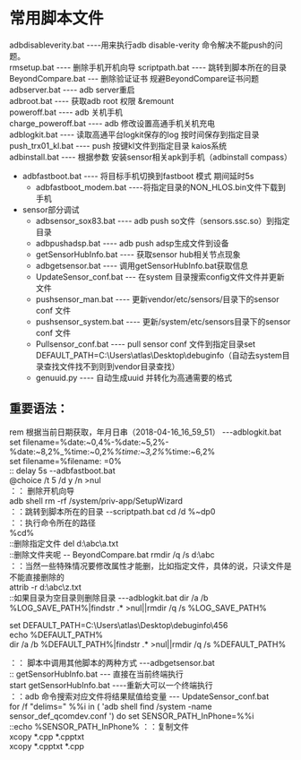 #	常用脚本文件
adbdisableverity.bat ----用来执行adb disable-verity 命令解决不能push的问题。  
rmsetup.bat ---- 删除手机开机向导
scriptpath.bat ---- 跳转到脚本所在的目录  
BeyondCompare.bat --- 删除验证证书 规避BeyondCompare证书问题
adbserver.bat ---- adb server重启  
adbroot.bat ---- 获取adb root 权限 &remount  
poweroff.bat ----  adb 关机手机  
charge_poweroff.bat ---- adb 修改设置高通手机关机充电  
adblogkit.bat ---- 读取高通平台logkit保存的log 按时间保存到指定目录  
push_trx01_kl.bat ---- push 按键kl文件到指定目录 kaios系统  
adbinstall.bat ---- 根据参数 安装sensor相关apk到手机（adbinstall compass） 
 
* adbfastboot.bat ---- 将目标手机切换到fastboot 模式 期间延时5s  
	+ adbfastboot_modem.bat ----将指定目录的NON_HLOS.bin文件下载到手机
* sensor部分调试  
	+ adbsensor_sox83.bat ---- adb push so文件（sensors.ssc.so）到指定目录  
	+ adbpushadsp.bat ---- adb push adsp生成文件到设备
	+  getSensorHubInfo.bat ---- 获取sensor hub相关节点现象  
	+  adbgetsensor.bat ---- 调用getSensorHubInfo.bat获取信息  
	+  UpdateSensor_conf.bat --- 在system 目录搜索config文件文件并更新文件
	+  pushsensor_man.bat ---- 更新vendor/etc/sensors/目录下的sensor conf 文件  
	+  pushsensor_system.bat ---- 更新/system/etc/sensors目录下的sensor conf 文件  
	+  Pullsensor_conf.bat ---- pull sensor conf 文件到指定目录set DEFAULT_PATH=C:\Users\atlas\Desktop\debuginfo（自动去system目录查找文件找不到则到vendor目录查找）  
	+  genuuid.py ---- 自动生成uuid 并转化为高通需要的格式



  
## 重要语法： 
rem 根据当前日期获取，年月日串（2018-04-16_16_59_51） ---adblogkit.bat  
set filename=%date:~0,4%-%date:~5,2%-%date:~8,2%_%time:~0,2%_%time:~3,2%_%time:~6,2%  
set filename=%filename: =0%  
:: delay 5s --adbfastboot.bat  
@choice /t 5 /d y /n >nul  
：： 删除开机向导  
adb shell rm -rf /system/priv-app/SetupWizard  
：：跳转到脚本所在的目录  --scriptpath.bat
cd /d %~dp0  
：：执行命令所在的路径  
%cd%  
::删除指定文件  del d:\abc\a.txt  
::删除文件夹呢 --  BeyondCompare.bat
rmdir /q /s d:\abc  
：：当然一些特殊情况要修改属性才能删，比如指定文件，具体的说，只读文件是不能直接删除的  
attrib -r d:\abc\z.txt  
::如果目录为空目录则删除目录 ---adblogkit.bat 
dir /a /b %LOG_SAVE_PATH%|findstr .* >nul||rmdir /q /s %LOG_SAVE_PATH%  

set DEFAULT_PATH=C:\Users\atlas\Desktop\debuginfo\456  
echo %DEFAULT_PATH%  
dir /a /b %DEFAULT_PATH%|findstr .* >nul||rmdir /q /s %DEFAULT_PATH%  

：： 脚本中调用其他脚本的两种方式  ---adbgetsensor.bat  
:: getSensorHubInfo.bat --- 直接在当前终端执行  
start getSensorHubInfo.bat ----重新大可以一个终端执行  
：：adb 命令搜索对应文件将结果赋值给变量 --- UpdateSensor_conf.bat  
for /f "delims=" %%i in ( 'adb shell find /system -name sensor_def_qcomdev.conf ') do set SENSOR_PATH_InPhone=%%i   
::echo %SENSOR_PATH_InPhone% 
：：复制文件   
xcopy *.cpp *.cpptxt  
xcopy *.cpptxt *.cpp


